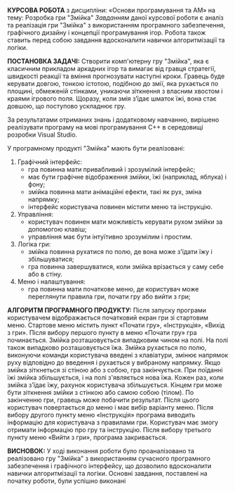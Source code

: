 **КУРСОВА РОБОТА** з дисципліни: «Основи програмування та АМ» на тему: Розробка гри "Змійка"
_Завданням_ даної курсової роботи є аналіз та реалізація гри "Змійка" з використанням програмного забезпечення, графічного дизайну і концепції програмування ігор. Робота також ставить перед собою завдання вдосконалити навички алгоритмізації та логіки.

**ПОСТАНОВКА ЗАДАЧІ:**
Створити комп'ютерну гру "Змійка", яка є класичним прикладом аркадних ігор та вимагає від гравця стратегії, швидкості реакції та вміння прогнозувати наступні кроки.
Гравець буде керувати довгою, тонкою істотою, подібною до змії, яка рухається по площині, обмеженій стінками, уникаючи зіткнення з власним хвостом і краями ігрового поля. Щоразу, коли змія з’їдає шматок їжі, вона стає довшою, що поступово ускладнює гру.

За результатами отриманих знань і додатковому навчанню, вирішено реалізувати програму на мові програмування С++ в середовищі розробки Visual Studio.

У програмному продукті "Змійка" мають бути реалізовані:
1. Графічний інтерфейс:
   - гра повинна мати привабливий і зрозумілий інтерфейс;
   - має бути графічне відображення змійки, їжі (наприклад, яблука) і фону;
   - змійка повинна мати анімаційні ефекти, такі як рух, зміна напрямку;
   - інтерфейс користувача повинен містити меню та інструкцію.
2. Управління:
   - користувач повинен мати можливість керувати рухом змійки за допомогою клавіш;
   - управління має бути інтуїтивно зрозумілим і простим.
3. Логіка гри:
   - змійка повинна рухатися по полю, де вона може з'їдати їжу і збільшуватися;
   - гра повинна завершуватися, коли змійка врізається у саму себе або в стіну.
4. Меню і налаштування:
   - гра повинна мати початкове меню, де користувач може переглянути правила гри, почати гру або вийти з гри;

**АЛГОРИТМ ПРОГРАМНОГО ПРОДУКТУ:**
Після запуску програми користувачем відображається початковий екран гри зі стартовим меню. Стартове меню містить пункт «Почати гру», «Інструкція», «Вихід з гри».
Після вибору першого пункту в меню «Почати гру» гра починається. Змійка розташовується випадковим чином на полі. На полі також випадково розташовується їжа. Змійка рухається по полю, виконуючи команди користувача введені з клавіатури, змінює напрямок руху відповідно до введення і рухається у вибраному напрямку. Якщо змійка зіткнеться зі стіною або з собою, гра закінчується. При поїданні їжі змійка збільшується, і на полі з'являється нова їжа. Кожен раз, коли змійка з'їдає їжу, рахунок користувача збільшується. Кінцем гри може бути зіткнення змійки з стінкою або самою собою (тілом). По закінченню гри, гравець може побачити результат. Після цього користувач повертається до меню і має вибір варіанту меню.
Після вибору другого пункту меню «Інструкція» програма виводить інформацію для користувача з правилами гри. Користувач має змогу отримати інформацію про гру та інструкцію.
Після вибору третього пункту меню «Вийти з гри», програма закривається.

**ВИСНОВОК:**
У ході виконання роботи було проаналізовано та реалізовано гру "Змійка" з використанням сучасного програмного забезпечення і графічного інтерфейсу, що дозволило вдосконалити навички алгоритмізації та логіки. 
Основні завдання, поставлені на початку роботи, були успішно виконані
